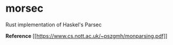 # morsec
Rust implementation of Haskel's Parsec

**Reference**
[[https://www.cs.nott.ac.uk/~pszgmh/monparsing.pdf]]
